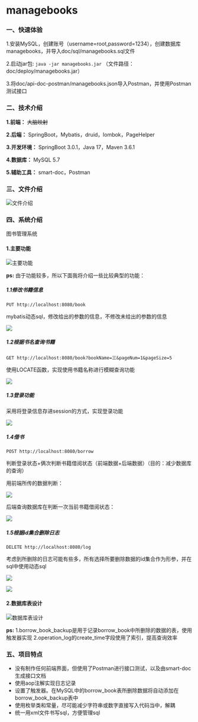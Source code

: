 # managebooks

### 一、快速体验

1.安装MySQL，创建账号（username=root,password=1234），创建数据库managebooks，并导入doc/sql/managebooks.sql文件

2.启动jar包: `java -jar managebooks.jar` （文件路径：doc/deploy/managebooks.jar）

3.将doc/api-doc-postman/managebooks.json导入Postman，并使用Postman测试接口


### 二、技术介绍

**1.前端：** ~~大脑映射~~

**2.后端：** SpringBoot，Mybatis，druid，lombok，PageHelper

**3.开发环境：** SpringBoot 3.0.1，Java 17，Maven 3.6.1

**4.数据库：** MySQL 5.7

**5.辅助工具：** smart-doc，Postman


### 三、文件介绍
![文件介绍](./doc/images/微信图片编辑_20230208152455.jpg)




### 四、系统介绍

图书管理系统

#### 1.主要功能

![主要功能](./doc/images/QQ浏览器截图20230207113031.png)





**ps:** 由于功能较多，所以下面我将介绍一些比较典型的功能：

##### 1.1修改书籍信息

`PUT http://localhost:8080/book`

mybatis动态sql，修改给出的参数的信息，不修改未给出的参数的信息

![](./doc/images/QQ浏览器截图20230207151937.png)

##### 1.2根据书名查询书籍

`GET http://localhost:8080/book?bookName=三&pageNum=1&pageSize=5`

使用LOCATE函数，实现使用书籍名称进行模糊查询功能

![](./doc/images/QQ浏览器截图20230207154509.png)

##### 1.3登录功能

采用将登录信息存进session的方式，实现登录功能

![](./doc/images/QQ浏览器截图20230207155305.png)



##### 1.4借书

`POST http://localhost:8080/borrow`

判断登录状态+俩次判断书籍借阅状态（前端数据+后端数据）（目的：减少数据库的查询）

用前端所传的数据判断：

![](./doc/images/QQ浏览器截图20230207222833.png)

后端查询数据库在判断一次当前书籍借阅状态：

![](./doc/images/QQ浏览器截图20230207223046.png)

##### 1.5根据id集合删除日志

`DELETE http://localhost:8080/log`

考虑到所删除的日志可能有些多，所有选择所要删除数据的id集合作为形参，并在sql中使用动态sql

![](./doc/images/QQ浏览器截图20230207223716.png)

![](./doc/images/QQ浏览器截图20230207223829.png)

#### 2.数据库表设计

![数据库表设计](./doc/images/QQ浏览器截图20230205191909.png)



**ps:** 
1.borrow_book_backup是用于记录borrow_book中所删除的数据的表，使用触发器实现
2.operation_log的create_time字段使用了索引，提高查询效率


### 五、项目特点

- 没有制作任何前端界面，但使用了Postman进行接口测试，以及由smart-doc生成接口文档
- 使用aop注解实现日志记录
- 设置了触发器。在MySQL中的borrow_book表所删除数据将自动添加在borrow_book_backup表中
- 使用枚举类和常量，尽可能减少字符串或数字直接写入代码当中，解耦
- 统一用xml文件书写sql，方便管理sql